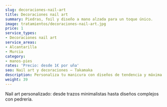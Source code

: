 ```yaml
---
slug: decoraciones-nail-art
title: Decoraciones nail art
summary: Piedras, foil y diseño a mano alzada para un toque único.
image: tratamientos/decoraciones-nail-art.jpg
price: 1
service_types:
- Decoraciones nail art
service_areas:
- Alcantarilla
- Murcia
category:
- manos-pies
rates: 'Precio: desde 1€ por uña'
seo: Nail art y decoraciones – Takamaka
description: Personaliza tu manicura con diseños de tendencia y máxima precisión.
weight: 39
---
```


Nail art personalizado: desde trazos minimalistas hasta diseños complejos con pedrería.
